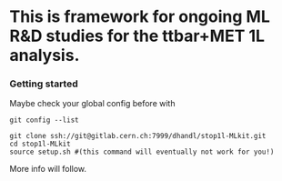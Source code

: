 # This is framework for ongoing ML R&D studies for the ttbar+MET 1L analysis.

### Getting started

Maybe check your global config before with 
```
git config --list
```

```
git clone ssh://git@gitlab.cern.ch:7999/dhandl/stop1l-MLkit.git
cd stop1l-MLkit
source setup.sh #(this command will eventually not work for you!)
```

More info will follow. 

